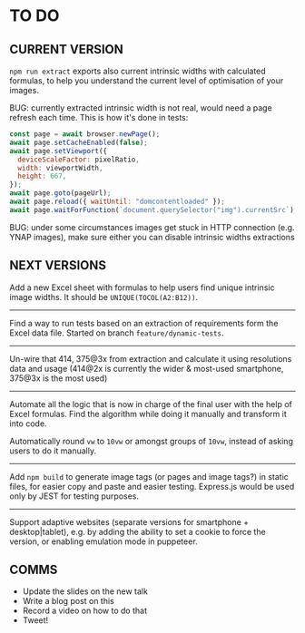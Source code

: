 # TO DO

## CURRENT VERSION

`npm run extract` exports also current intrinsic widths with calculated formulas, to help you understand the current level of optimisation of your images.

BUG: currently extracted intrinsic width is not real, would need a page refresh each time. This is how it's done in tests:

```js
const page = await browser.newPage();
await page.setCacheEnabled(false);
await page.setViewport({
  deviceScaleFactor: pixelRatio,
  width: viewportWidth,
  height: 667,
});
await page.goto(pageUrl);
await page.reload({ waitUntil: "domcontentloaded" });
await page.waitForFunction(`document.querySelector("img").currentSrc`);
```

BUG: under some circumstances images get stuck in HTTP connection (e.g. YNAP images), make sure either you can disable intrinsic widths extractions


## NEXT VERSIONS

Add a new Excel sheet with formulas to help users find unique intrinsic image widths.
It should be `UNIQUE(TOCOL(A2:B12))`.

---

Find a way to run tests based on an extraction of requirements form the Excel data file. Started on branch `feature/dynamic-tests`.

---

Un-wire that 414, 375@3x from extraction and calculate it using resolutions data and usage (414@2x is currently the wider & most-used smartphone, 375@3x is the most used)

---

Automate all the logic that is now in charge of the final user with the help of Excel formulas.
Find the algorithm while doing it manually and transform it into code.

Automatically round `vw` to `10vw` or amongst groups of `10vw`, instead of asking users to do it manually.

---

Add `npm build` to generate image tags (or pages and image tags?) in static files, for easier copy and paste and easier testing. 
Express.js would be used only by JEST for testing purposes.

---

Support adaptive websites (separate versions for smartphone + desktop|tablet), e.g. by adding the ability to set a cookie to force the version, or enabling emulation mode in puppeteer.


## COMMS

- Update the slides on the new talk
- Write a blog post on this
- Record a video on how to do that
- Tweet!